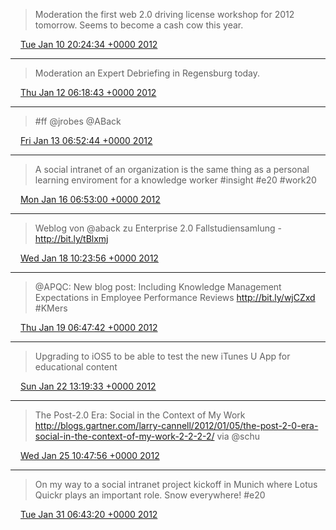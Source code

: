 > Moderation the first web 2.0 driving license workshop for 2012 tomorrow. Seems to become a cash cow this year.

<img src="media/tweet.ico" width="12" /> [Tue Jan 10 20:24:34 +0000 2012](https://twitter.com/SimonDueckert/status/156833832040013824)

----

> Moderation an Expert Debriefing in Regensburg today.

<img src="media/tweet.ico" width="12" /> [Thu Jan 12 06:18:43 +0000 2012](https://twitter.com/SimonDueckert/status/157345743160623106)

----

> #ff @jrobes @ABack

<img src="media/tweet.ico" width="12" /> [Fri Jan 13 06:52:44 +0000 2012](https://twitter.com/SimonDueckert/status/157716692292743168)

----

> A social intranet of an organization is the same thing as a personal learning enviroment for a knowledge worker #insight #e20 #work20

<img src="media/tweet.ico" width="12" /> [Mon Jan 16 06:53:00 +0000 2012](https://twitter.com/SimonDueckert/status/158803921937244162)

----

> Weblog von @aback zu Enterprise 2.0 Fallstudiensamlung - http://bit.ly/tBlxmj

<img src="media/tweet.ico" width="12" /> [Wed Jan 18 10:23:56 +0000 2012](https://twitter.com/SimonDueckert/status/159581780758900736)

----

> @APQC: New blog post: Including Knowledge Management Expectations in Employee Performance Reviews http://bit.ly/wjCZxd #KMers

<img src="media/tweet.ico" width="12" /> [Thu Jan 19 06:47:42 +0000 2012](https://twitter.com/SimonDueckert/status/159889755042091008)

----

> Upgrading to iOS5 to be able to test the new iTunes U App for educational content

<img src="media/tweet.ico" width="12" /> [Sun Jan 22 13:19:33 +0000 2012](https://twitter.com/SimonDueckert/status/161075529682919426)

----

> The Post-2.0 Era: Social in the Context of My Work http://blogs.gartner.com/larry-cannell/2012/01/05/the-post-2-0-era-social-in-the-context-of-my-work-2-2-2-2/ via @schu

<img src="media/tweet.ico" width="12" /> [Wed Jan 25 10:47:56 +0000 2012](https://twitter.com/SimonDueckert/status/162124538367328256)

----

> On my way to a social intranet project kickoff in Munich where Lotus Quickr plays an important role. Snow everywhere! #e20

<img src="media/tweet.ico" width="12" /> [Tue Jan 31 06:43:20 +0000 2012](https://twitter.com/SimonDueckert/status/164237309313679360)